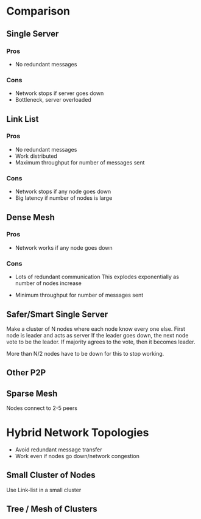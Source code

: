 
# Comparison

## Single Server

### Pros
- No redundant messages

### Cons
- Network stops if server goes down
- Bottleneck, server overloaded

## Link List

### Pros
- No redundant messages
- Work distributed
- Maximum throughput for number of messages sent

### Cons
- Network stops if any node goes down
- Big latency if number of nodes is large

## Dense Mesh

### Pros
- Network works if any node goes down

### Cons
- Lots of redundant communication
  This explodes exponentially as number of nodes increase

- Minimum throughput for number of messages sent

## Safer/Smart Single Server

Make a cluster of N nodes where each node know every one else.
First node is leader and acts as server
If the leader goes down, the next node vote to be the leader.
If majority agrees to the vote, then it becomes leader.

More than N/2 nodes have to be down for this to stop working.

## Other P2P

## Sparse Mesh
Nodes connect to 2-5 peers

# Hybrid Network Topologies

- Avoid redundant message transfer
- Work even if nodes go down/network congestion

## Small Cluster of Nodes

Use Link-list in a small cluster

## Tree / Mesh of Clusters

